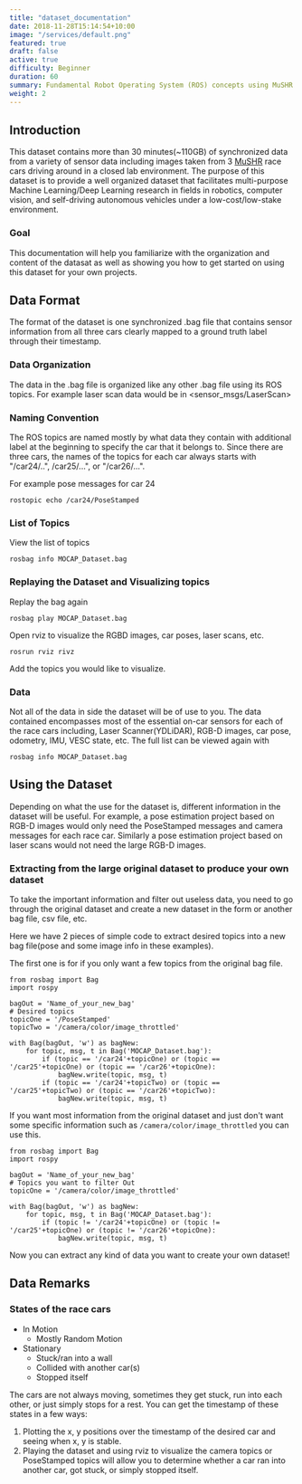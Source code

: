 ```yaml
---
title: "dataset_documentation"
date: 2018-11-28T15:14:54+10:00
image: "/services/default.png"
featured: true
draft: false
active: true
difficulty: Beginner
duration: 60
summary: Fundamental Robot Operating System (ROS) concepts using MuSHR.
weight: 2
---
```


## Introduction

This dataset contains more than 30 minutes(~110GB) of synchronized data from a variety of sensor data including images taken from 3 [MuSHR](mushr.io) race cars driving around in a closed lab environment. The purpose of this dataset is to provide a well organized dataset that facilitates multi-purpose Machine Learning/Deep Learning research in fields in robotics, computer vision, and self-driving autonomous vehicles under a low-cost/low-stake environment.

### Goal 
This documentation will help you familiarize with the organization and content of the datasat as well as showing you how to get started on using this dataset for your own projects.


## Data Format 

The format of the dataset is one synchronized .bag file that contains sensor information from all three cars clearly mapped to a ground truth label through their timestamp.


### Data Organization 

The data in the .bag file is organized like any other .bag file using its ROS topics. For example laser scan data would be in <sensor_msgs/LaserScan>

### Naming Convention

The ROS topics are named mostly by what data they contain with additional label at the beginning to specify the car that it belongs to. Since there are three cars, the names of the topics for each car always starts with "/car24/..", /car25/...",  or "/car26/...".

For example pose messages for car 24 

    rostopic echo /car24/PoseStamped

### List of Topics 

View the list of topics  

    rosbag info MOCAP_Dataset.bag

### Replaying the Dataset and Visualizing topics 

Replay the bag again 

    rosbag play MOCAP_Dataset.bag

Open rviz to visualize the RGBD images, car poses, laser scans, etc.

    rosrun rviz rivz

Add the topics you would like to visualize. 

### Data 

Not all of the data in side the dataset will be of use to you. The data contained encompasses most of the essential on-car sensors for each of the race cars including, Laser Scanner(YDLiDAR), RGB-D images, car pose, odometry, IMU, VESC state, etc. The full list can be viewed again with 

    rosbag info MOCAP_Dataset.bag


## Using the Dataset

Depending on what the use for the dataset is, different information in the dataset will be useful. For example, a pose estimation project based on RGB-D images would only need the PoseStamped messages and camera messages for each race car. Similarly a pose estimation project based on laser scans would not need the large RGB-D images. 

### Extracting from the large original dataset to produce your own dataset 

To take the important information and filter out useless data, you need to go through the original dataset and create a new dataset in the form or another bag file, csv file, etc. 

Here we have 2 pieces of simple code to extract desired topics into a new bag file(pose and some image info in these examples). 

The first one is for if you only want a few topics from the original bag file. 

	from rosbag import Bag 
	import rospy  
	
	bagOut = 'Name_of_your_new_bag'
	# Desired topics
	topicOne = '/PoseStamped'
	topicTwo = '/camera/color/image_throttled'
	
	with Bag(bagOut, 'w') as bagNew:
		for topic, msg, t in Bag('MOCAP_Dataset.bag'):
			if (topic == '/car24'+topicOne) or (topic == '/car25'+topicOne) or (topic == '/car26'+topicOne):
				bagNew.write(topic, msg, t)
			if (topic == '/car24'+topicTwo) or (topic == '/car25'+topicTwo) or (topic == '/car26'+topicTwo):
				bagNew.write(topic, msg, t)
				
If you want most information from the original dataset and just don't want some specific information such as `/camera/color/image_throttled` you can use this.

	from rosbag import Bag 
	import rospy  
	
	bagOut = 'Name_of_your_new_bag'
	# Topics you want to filter Out
	topicOne = '/camera/color/image_throttled'
	
	with Bag(bagOut, 'w') as bagNew:
		for topic, msg, t in Bag('MOCAP_Dataset.bag'):
			if (topic != '/car24'+topicOne) or (topic != '/car25'+topicOne) or (topic != '/car26'+topicOne):
				bagNew.write(topic, msg, t)
			

Now you can extract any kind of data you want to create your own dataset!

## Data Remarks

### States of the race cars 

- In Motion
	- Mostly Random Motion 
- Stationary 
	- Stuck/ran into a wall
	- Collided with another car(s)
	- Stopped itself

The cars are not always moving, sometimes they get stuck, run into each other, or just simply stops for a rest. You can get the timestamp of these states in a few ways:
1. Plotting the x, y positions over the timestamp of the desired car and seeing when x, y is stable.  
2. Playing the dataset and using rviz to visualize the camera topics or PoseStamped topics will allow you to determine whether a car ran into another car, got stuck, or simply stopped itself. 











